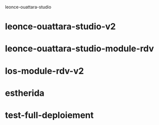 leonce-ouattara-studio
# leonce-ouattara-studio-v2
# leonce-ouattara-studio-module-rdv
# los-module-rdv-v2
# estherida
# test-full-deploiement

